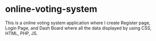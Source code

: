 # online-voting-system
This is a online voting system application where I create Register page, Login Page, and Dash Board  where all the data displayed by using CSS, HTML, PHP, JS.



